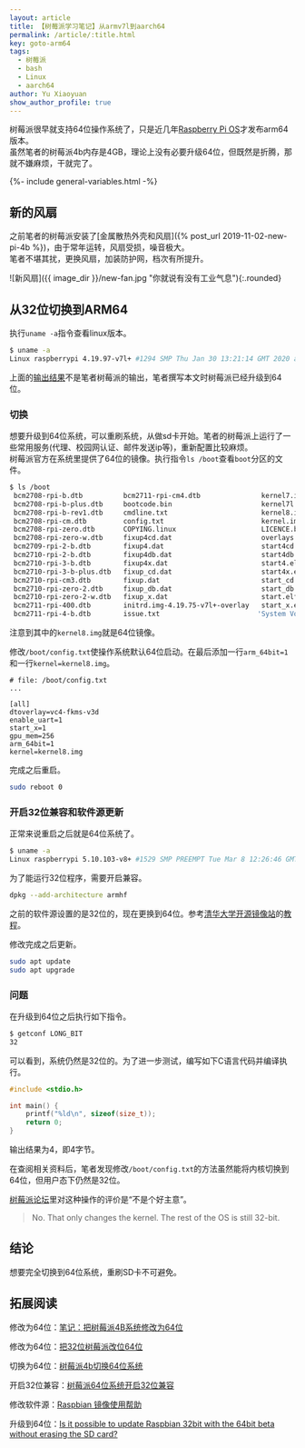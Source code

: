 ```yaml
---
layout: article
title: 【树莓派学习笔记】从armv7l到aarch64
permalink: /article/:title.html
key: goto-arm64
tags: 
  - 树莓派
  - bash
  - Linux
  - aarch64
author: Yu Xiaoyuan
show_author_profile: true
---
```


树莓派很早就支持64位操作系统了，只是近几年[Raspberry Pi OS](https://www.raspberrypi.com/documentation/computers/os.html)才发布arm64版本。  
虽然笔者的树莓派4b内存是4GB，理论上没有必要升级64位，但既然是折腾，那就不嫌麻烦，干就完了。

<!--more-->

<!-- begin include -->
{%- include general-variables.html -%}
<!-- end include -->

<!-- begin private variable of Liquid -->

<!-- end private variable of Liquid -->

## 新的风扇

之前笔者的树莓派安装了[金属散热外壳和风扇]({% post_url 2019-11-02-new-pi-4b %})，由于常年运转，风扇受损，噪音极大。  
笔者不堪其扰，更换风扇，加装防护网，档次有所提升。

![新风扇]({{ image_dir }}/new-fan.jpg "你就说有没有工业气息"){:.rounded}

## 从32位切换到ARM64

执行`uname -a`指令查看linux版本。

```bash
$ uname -a
Linux raspberrypi 4.19.97-v7l+ #1294 SMP Thu Jan 30 13:21:14 GMT 2020 armv7l GNU/Linux
```

上面的[输出结果](https://www.likecs.com/show-673612.html#:~:text=pi%40raspberrypi%3A/boot,armv7l%20GNU/Linux)不是笔者树莓派的输出，笔者撰写本文时树莓派已经升级到64位。

### 切换

想要升级到64位系统，可以重刷系统，从做sd卡开始。笔者的树莓派上运行了一些常用服务(代理、校园网认证、邮件发送ip等)，重新配置比较麻烦。  
树莓派官方在系统里提供了64位的镜像。执行指令`ls /boot`查看`boot`分区的文件。

```bash
$ ls /boot
 bcm2708-rpi-b.dtb          bcm2711-rpi-cm4.dtb               kernel7.img
 bcm2708-rpi-b-plus.dtb     bootcode.bin                      kernel7l.img
 bcm2708-rpi-b-rev1.dtb     cmdline.txt                       kernel8.img
 bcm2708-rpi-cm.dtb         config.txt                        kernel.img
 bcm2708-rpi-zero.dtb       COPYING.linux                     LICENCE.broadcom
 bcm2708-rpi-zero-w.dtb     fixup4cd.dat                      overlays
 bcm2709-rpi-2-b.dtb        fixup4.dat                        start4cd.elf
 bcm2710-rpi-2-b.dtb        fixup4db.dat                      start4db.elf
 bcm2710-rpi-3-b.dtb        fixup4x.dat                       start4.elf
 bcm2710-rpi-3-b-plus.dtb   fixup_cd.dat                      start4x.elf
 bcm2710-rpi-cm3.dtb        fixup.dat                         start_cd.elf
 bcm2710-rpi-zero-2.dtb     fixup_db.dat                      start_db.elf
 bcm2710-rpi-zero-2-w.dtb   fixup_x.dat                       start.elf
 bcm2711-rpi-400.dtb        initrd.img-4.19.75-v7l+-overlay   start_x.elf
 bcm2711-rpi-4-b.dtb        issue.txt                        'System Volume Information'
```

注意到其中的`kernel8.img`就是64位镜像。

修改`/boot/config.txt`使操作系统默认64位启动。在最后添加一行`arm_64bit=1`和一行`kernel=kernel8.img`。

```config
# file: /boot/config.txt
...

[all]
dtoverlay=vc4-fkms-v3d
enable_uart=1
start_x=1
gpu_mem=256
arm_64bit=1
kernel=kernel8.img
```

完成之后重启。

```bash
sudo reboot 0
```

### 开启32位兼容和软件源更新

正常来说重启之后就是64位系统了。

```bash
$ uname -a
Linux raspberrypi 5.10.103-v8+ #1529 SMP PREEMPT Tue Mar 8 12:26:46 GMT 2022 aarch64 GNU/Linu
```

为了能运行32位程序，需要开启兼容。

```bash
dpkg --add-architecture armhf
```

之前的软件源设置的是32位的，现在更换到64位。参考[清华大学开源镜像站](https://mirrors.tuna.tsinghua.edu.cn/)的[教程](https://mirrors.tuna.tsinghua.edu.cn/help/raspbian/)。

修改完成之后更新。

```bash
sudo apt update
sudo apt upgrade
```

### 问题

在升级到64位之后执行如下指令。

```bash
$ getconf LONG_BIT
32
```

可以看到，系统仍然是32位的。为了进一步测试，编写如下C语言代码并编译执行。

```c
#include <stdio.h>

int main() {
    printf("%ld\n", sizeof(size_t));
    return 0;
}
```

输出结果为4，即4字节。

在查阅相关资料后，笔者发现修改`/boot/config.txt`的方法虽然能将内核切换到64位，但用户态下仍然是32位。

[树莓派论坛](https://forums.raspberrypi.com/viewtopic.php?t=292993)里对这种操作的评价是“不是个好主意”。

> No. That only changes the kernel. The rest of the OS is still 32-bit.

## 结论

想要完全切换到64位系统，重刷SD卡不可避免。

## 拓展阅读

修改为64位：[笔记：把树莓派4B系统修改为64位](https://www.likecs.com/show-673612.html)

修改为64位：[把32位树莓派改位64位](https://www.bilibili.com/video/av935977632)

切换为64位：[树莓派4b切换64位系统](https://www.jianshu.com/p/b3bd37e87ed9)

开启32位兼容：[树莓派64位系统开启32位兼容](http://u256.cn/index.php/post/273.html)

修改软件源：[Raspbian 镜像使用帮助](https://mirrors.tuna.tsinghua.edu.cn/help/raspbian/)

升级到64位：[Is it possible to update Raspbian 32bit with the 64bit beta without erasing the SD card?](https://forums.raspberrypi.com/viewtopic.php?t=292993)
